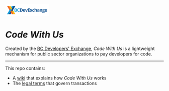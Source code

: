 ![image](/images-for-wiki/bcdx-logo.png)

# _Code With Us_

Created by the [BC Developers' Exchange](https://bcdevexchange.org/), _Code With Us_ is a lightweight mechanism for public sector organizations to pay developers for code.

---

This repo contains: 
* A [wiki](https://github.com/BCDevExchange/code-with-us/wiki) that explains how _Code With Us_ works
* The [legal terms](Code%20With%20Us%20Paid%20Terms_Nov_28.pdf) that govern transactions 

